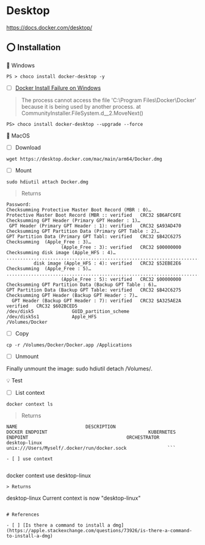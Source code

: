 # Desktop


https://docs.docker.com/desktop/

## :o: Installation

:pushpin: Windows

```
PS > choco install docker-desktop -y
```

- [ ] [Docker Install Failure on Windows](https://github.com/docker/for-win/issues/9758)


> The process cannot access the file 'C:\Program Files\Docker\Docker' because it is being used by another process.
>   at CommunityInstaller.FileSystem.<Delete>d__2.MoveNext()
  
```
PS> choco install docker-desktop --upgrade --force 
```

:pushpin: MacOS

- [ ] Download
  
```
wget https://desktop.docker.com/mac/main/arm64/Docker.dmg
```

- [ ] Mount

```
sudo hdiutil attach Docker.dmg
```
> Returns
```
Password:
Checksumming Protective Master Boot Record (MBR : 0)…
Protective Master Boot Record (MBR :: verified   CRC32 $B6AFC6FE
Checksumming GPT Header (Primary GPT Header : 1)…
 GPT Header (Primary GPT Header : 1): verified   CRC32 $A93AD470
Checksumming GPT Partition Data (Primary GPT Table : 2)…
GPT Partition Data (Primary GPT Tabl: verified   CRC32 $B42C6275
Checksumming  (Apple_Free : 3)…
                    (Apple_Free : 3): verified   CRC32 $00000000
Checksumming disk image (Apple_HFS : 4)…
...................................................................................................................................................................
          disk image (Apple_HFS : 4): verified   CRC32 $52EBE2E6
Checksumming  (Apple_Free : 5)…
..............................................................................................................................................................................
                    (Apple_Free : 5): verified   CRC32 $00000000
Checksumming GPT Partition Data (Backup GPT Table : 6)…
GPT Partition Data (Backup GPT Table: verified   CRC32 $B42C6275
Checksumming GPT Header (Backup GPT Header : 7)…
  GPT Header (Backup GPT Header : 7): verified   CRC32 $A325AE2A
verified   CRC32 $602BCED5
/dev/disk5          	GUID_partition_scheme          	
/dev/disk5s1        	Apple_HFS                      	/Volumes/Docker
```

- [ ] Copy
  
```
cp -r /Volumes/Docker/Docker.app /Applications
```

- [ ] Unmount

Finally unmount the image: sudo hdiutil detach /Volumes/<image>.

:bulb: Test 

- [ ] List context
  
```
docker context ls
```
> Returns  
```
NAME                         DESCRIPTION                               DOCKER ENDPOINT                                     KUBERNETES ENDPOINT                                    ORCHESTRATOR
desktop-linux                                                          unix:///Users/Myself/.docker/run/docker.sock               ```                                                

- [ ] use context
  
```
docker context use desktop-linux
```
> Returns
```
desktop-linux
Current context is now "desktop-linux"  
```
  
# References
  
- [ ] [Is there a command to install a dmg](https://apple.stackexchange.com/questions/73926/is-there-a-command-to-install-a-dmg)
